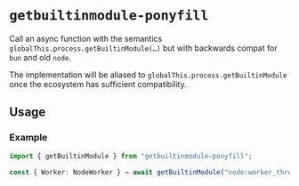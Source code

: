 # `getbuiltinmodule-ponyfill`

Call an async function with the semantics `globalThis.process.getBuiltinModule(…)` but with backwards compat for `bun` and old `node`.

The implementation will be aliased to `globalThis.process.getBuiltinModule` once the ecosystem has sufficient compatibility.

## Usage

### Example

```ts
import { getBuiltinModule } from "getbuiltinmodule-ponyfill";

const { Worker: NodeWorker } = await getBuiltinModule("node:worker_threads");
```
